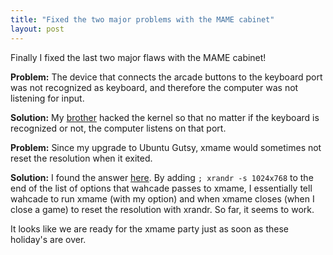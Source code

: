 ```yaml
---
title: "Fixed the two major problems with the MAME cabinet"
layout: post
---
```


Finally I fixed the last two major flaws with the MAME cabinet!

__Problem:__ The device that connects the arcade buttons to the keyboard port
was not recognized as keyboard, and therefore the computer was not listening
for input.

__Solution:__ My [brother](http://www.math.ucsd.edu/~neldredg/) hacked the
kernel so that no matter if the keyboard is recognized or not, the computer
listens on that port.

__Problem:__ Since my upgrade to Ubuntu Gutsy, xmame would sometimes not reset
the resolution when it exited.

__Solution:__ I found the answer
[here](htte://ubuntuforums.org/showthread.php?t=195981). By adding `; xrandr -s
1024x768` to the end of the list of options that wahcade passes to
xmame, I essentially tell wahcade to run xmame (with my option) and when xmame
closes (when I close a game) to reset the resolution with xrandr. So far, it
seems to work.

It looks like we are ready for the xmame party just as soon as these holiday's
are over.
